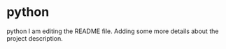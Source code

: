 # python
python
I am editing the README file. Adding some more details about the project description.


